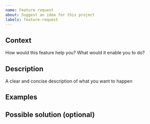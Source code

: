 ```yaml
---
name: Feature request
about: Suggest an idea for this project
labels: feature-request
---
```


## Context

How would this feature help you? What would it enable you to do?

## Description

A clear and concise description of what you want to happen

## Examples

## Possible solution (optional)

